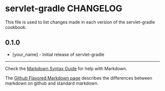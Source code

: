 servlet-gradle CHANGELOG
========================

This file is used to list changes made in each version of the servlet-gradle cookbook.

0.1.0
-----
- [your_name] - Initial release of servlet-gradle

- - -
Check the [Markdown Syntax Guide](http://daringfireball.net/projects/markdown/syntax) for help with Markdown.

The [Github Flavored Markdown page](http://github.github.com/github-flavored-markdown/) describes the differences between markdown on github and standard markdown.
